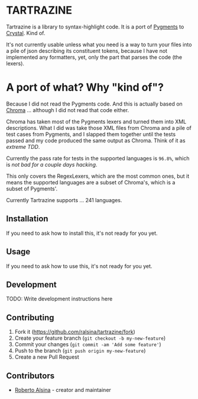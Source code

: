 # TARTRAZINE

Tartrazine is a library to syntax-highlight code. It is
a port of [Pygments](https://pygments.org/) to
[Crystal](https://crystal-lang.org/). Kind of.

It's not currently usable unless what you need is a way
to turn your files into a pile of json describing its
constituent tokens, because I have not implemented any
formatters, yet, only the part that parses the code (the lexers).

# A port of what? Why "kind of"?

Because I did not read the Pygments code. And this is actually
based on [Chroma](https://github.com/alecthomas/chroma) ...
although I did not read that code either.

Chroma has taken most of the Pygments lexers and turned them into
XML descriptions. What I did was take those XML files from Chroma
and a pile of test cases from Pygments, and I slapped them together
until the tests passed and my code produced the same output as
Chroma. Think of it as *extreme TDD*.

Currently the pass rate for tests in the supported languages
is `96.8%`, which is *not bad for a couple days hacking*.

This only covers the RegexLexers, which are the most common ones,
but it means the supported languages are a subset of Chroma's, which
is a subset of Pygments'.

Currently Tartrazine supports ... 241 languages.

## Installation

If you need to ask how to install this, it's not ready for you yet.

## Usage

If you need to ask how to use this, it's not ready for you yet.

## Development

TODO: Write development instructions here

## Contributing

1. Fork it (<https://github.com/ralsina/tartrazine/fork>)
2. Create your feature branch (`git checkout -b my-new-feature`)
3. Commit your changes (`git commit -am 'Add some feature'`)
4. Push to the branch (`git push origin my-new-feature`)
5. Create a new Pull Request

## Contributors

- [Roberto Alsina](https://github.com/ralsina) - creator and maintainer
